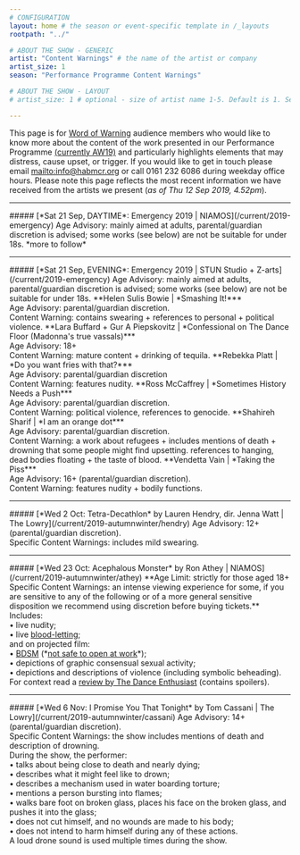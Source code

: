 ```yaml
---
# CONFIGURATION
layout: home # the season or event-specific template in /_layouts
rootpath: "../"

# ABOUT THE SHOW - GENERIC
artist: "Content Warnings" # the name of the artist or company
artist_size: 1
season: "Performance Programme Content Warnings"

# ABOUT THE SHOW - LAYOUT
# artist_size: 1 # optional - size of artist name 1-5. Default is 1. Set longer names to lower values

---
```

This page is for [Word of Warning](/) audience members who would like to know more about the content of the work presented in our Performance Programme [(currently AW19)](/current/2019-autumnwinter) and particularly highlights elements that may distress, cause upset, or trigger. If you would like to get in touch please email <mailto:info@habmcr.org> or call 0161 232 6086 during weekday office hours. Please note this page reflects the most recent information we have received from the artists we present (*as of Thu 12 Sep 2019, 4.52pm*).         
<hr>          
##### [*Sat 21 Sep, DAYTIME*: Emergency 2019 | NIAMOS](/current/2019-emergency)        
Age Advisory: mainly aimed at adults, parental/guardian discretion is advised; some works (see below) are not be suitable for under 18s.          
*more to follow*
<hr>            
##### [*Sat 21 Sep, EVENING*: Emergency 2019 | STUN Studio + Z-arts](/current/2019-emergency)        
Age Advisory: mainly aimed at adults, parental/guardian discretion is advised; some works (see below) are not be suitable for under 18s.          
**Helen Sulis Bowie | *Smashing It!***<br>Age Advisory: parental/guardian discretion.<br>Content Warning: contains swearing + references to personal + political violence.              
**Lara Buffard + Gur A Piepskovitz | *Confessional on The Dance Floor (Madonna's true vassals)***<br>Age Advisory: 18+<br>Content Warning: mature content + drinking of tequila.              
**Rebekka Platt | *Do you want fries with that?***<br>Age Advisory: parental/guardian discretion<br>Content Warning: features nudity.             
**Ross McCaffrey | *Sometimes History Needs a Push***<br>Age Advisory: parental/guardian discretion.<br>Content Warning: political violence, references to genocide.               
**Shahireh Sharif | *I am an orange dot***<br>Age Advisory: parental/guardian discretion.<br>Content Warning: a work about refugees + includes mentions of death + drowning that some people might find upsetting. references to hanging, dead bodies floating + the taste of blood.             
**Vendetta Vain | *Taking the Piss***<br>Age Advisory: 16+ (parental/guardian discretion).<br>Content Warning: features nudity + bodily functions.           
<hr>          
##### [*Wed 2 Oct: Tetra-Decathlon* by Lauren Hendry, dir. Jenna Watt | The Lowry](/current/2019-autumnwinter/hendry)        
Age Advisory: 12+ (parental/guardian discretion).<br>Specific Content Warnings: includes mild swearing.        
<hr>          
##### [*Wed 23 Oct: Acephalous Monster* by Ron Athey | NIAMOS](/current/2019-autumnwinter/athey)        
**Age Limit: strictly for those aged 18+<br>Specific Content Warnings: an intense viewing experience for some, if you are sensitive to any of the following or of a more general sensitive disposition we recommend using discretion before buying tickets.**<br>Includes:<br>• live nudity;<br>• live <a href="http://en.wikipedia.org/wiki/Bloodletting" target="_blank">blood-letting</a>;<br>and on projected film:<br>• <a href="http://en.wikipedia.org/wiki/BDSM" target="_blank">BDSM</a> (*<a href="http://en.wikipedia.org/wiki/Not_safe_for_work" target="_blank">not safe to open at work</a>*);<br>• depictions of graphic consensual sexual activity;<br>• depictions and descriptions of violence (including symbolic beheading).<br>For context read a <a href="http://www.dance-enthusiast.com/features/impressionsreviews/view/Ron-Atheys-Acphalous-Monster-Performance-Space-New-York" target="_blank">review by The Dance Enthusiast</a> (contains spoilers).            
<hr>          
##### [*Wed 6 Nov: I Promise You That Tonight* by Tom Cassani | The Lowry](/current/2019-autumnwinter/cassani)         
Age Advisory: 14+ (parental/guardian discretion).<br>Specific Content Warnings: the show includes mentions of death and description of drowning.<br>During the show, the performer:<br>• talks about being close to death and nearly dying;<br>• describes what it might feel like to drown;<br>• describes a mechanism used in water boarding torture;<br>• mentions a person bursting into flames;<br>• walks bare foot on broken glass, places his face on the broken glass, and pushes it into the glass;<br>• does not cut himself, and no wounds are made to his body;<br>• does not intend to harm himself during any of these actions.<br>A loud drone sound is used multiple times during the show.
